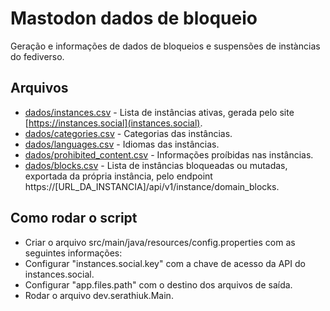 # Mastodon dados de bloqueio

Geração e informações de dados de bloqueios e suspensões de instàncias do fediverso.

## Arquivos
* [dados/instances.csv](dados/instances.csv) - Lista de instâncias ativas, gerada pelo site [https://instances.social](instances.social).
* [dados/categories.csv](dados/categories.csv) - Categorias das instâncias.
* [dados/languages.csv](dados/languages.csv) - Idiomas das instâncias.
* [dados/prohibited_content.csv](dados/prohibited_content.csv) - Informações proíbidas nas instâncias.
* [dados/blocks.csv](dados/blocks.csv) - Lista de instâncias bloqueadas ou mutadas, exportada da própria instância, pelo endpoint https://[URL_DA_INSTANCIA]/api/v1/instance/domain_blocks.

## Como rodar o script

* Criar o arquivo src/main/java/resources/config.properties com as seguintes informações:
* Configurar "instances.social.key" com a chave de acesso da API do instances.social.
* Configurar "app.files.path" com o destino dos arquivos de saída.
* Rodar o arquivo dev.serathiuk.Main.
